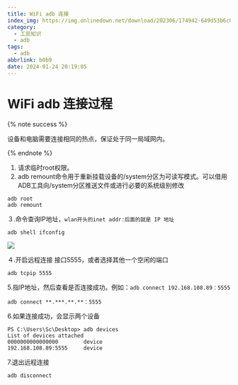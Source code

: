 ```yaml
---
title: WiFi adb 连接
index_img: https://img.onlinedown.net/download/202306/174942-649d53b6c0d02.jpg
category:
  - 工具知识
  - adb
tags:
  - adb
abbrlink: b0b9
date: 2024-01-24 20:19:05
---
```


<meta name="referrer" content="no-referrer"/>

# WiFi adb 连接过程

{% note success %}  

设备和电脑需要连接相同的热点，保证处于同一局域网内。

{% endnote %}



1. 请求临时root权限。
2. adb remount命令用于重新挂载设备的/system分区为可读写模式。可以借用ADB工具向/system分区推送文件或进行必要的系统级别修改

```apl
adb root
adb remount
```

３.命令查询IP地址，`wlan开头的inet addr:后面的就是 IP 地址`

```apl
adb shell ifconfig
```

<img src="https://gitee.com/silent-learner/imgs/raw/master/imgs/%202023_Imgs/img_v3_027d_95f08eb9-53dc-4c91-a8c7-f6fb455041fg.jpg"/>

４.开启远程连接 接口5555，或者选择其他一个空闲的端口

```apl
adb tcpip 5555
```

5.指IP地址，然后查看是否连接成功。例如：`adb connect 192.168.108.89：5555`

```apl
adb connect **.***.**.**：5555 
```

6.如果连接成功，会显示两个设备

```apl
PS C:\Users\Sc\Desktop> adb devices
List of devices attached
0000000000000000        device
192.168.108.89:5555     device
```


7.退出远程连接

```apl
adb disconnect
```

